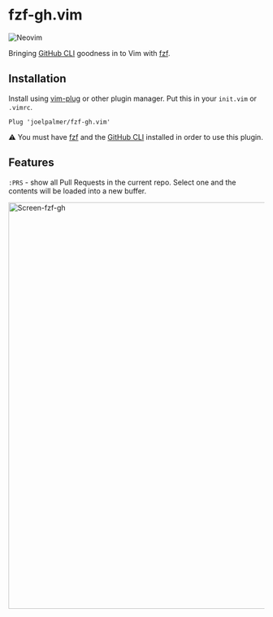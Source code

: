 # fzf-gh.vim

![Neovim](https://img.shields.io/badge/editor-Neovim-green?logo=neovim&style=plastic)

Bringing [GitHub CLI](https://cli.github.com/) goodness in to Vim with [fzf](https://github.com/junegunn/fzf).

## Installation

Install using [vim-plug](https://github.com/junegunn/vim-plug) or other plugin manager.
Put this in your `init.vim` or `.vimrc`.

```vim
Plug 'joelpalmer/fzf-gh.vim'
```

⚠️  You must have [fzf](https://github.com/junegunn/fzf) and the [GitHub CLI](https://cli.github.com/) installed in order to use this plugin.

## Features

`:PRS` - show all Pull Requests in the current repo. Select one and the contents will be loaded into a new buffer.

<img width="800" alt="Screen-fzf-gh" src="https://user-images.githubusercontent.com/8049061/113742815-9c030000-96c8-11eb-9845-dc18b5a94f8b.png">
